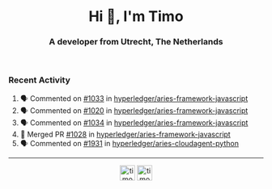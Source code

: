 <h1 align="center">Hi 👋, I'm Timo</h1>
<h3 align="center">A developer from Utrecht, The Netherlands</h3>
<br/>
<!-- https://github.com/rahuldkjain/github-profile-readme-generator --!>

<!--  <p align="left"><img src="https://github-readme-stats.vercel.app/api?username=timoglastra&show_icons=true&count_private=true&" alt="timoglastra" /></p> --!>

<!--
Github language stats
<p align="left"><img src="https://github-readme-stats.vercel.app/api/top-langs/?username=timoglastra&layout=compact" alt="timoglastra" /><p>
-->

<!-- Codestats language stats -->
<!-- <p align="left"><img src="https://codestats-readme.vercel.app/api/top-langs/?username=timoglastra&layout=compact&language_count=12" alt="timoglastra" /><p>    --!>
  
<h3>Recent Activity</h3>

<!--START_SECTION:activity-->
1. 🗣 Commented on [#1033](https://github.com/hyperledger/aries-framework-javascript/issues/1033) in [hyperledger/aries-framework-javascript](https://github.com/hyperledger/aries-framework-javascript)
2. 🗣 Commented on [#1020](https://github.com/hyperledger/aries-framework-javascript/issues/1020) in [hyperledger/aries-framework-javascript](https://github.com/hyperledger/aries-framework-javascript)
3. 🗣 Commented on [#1034](https://github.com/hyperledger/aries-framework-javascript/issues/1034) in [hyperledger/aries-framework-javascript](https://github.com/hyperledger/aries-framework-javascript)
4. 🎉 Merged PR [#1028](https://github.com/hyperledger/aries-framework-javascript/pull/1028) in [hyperledger/aries-framework-javascript](https://github.com/hyperledger/aries-framework-javascript)
5. 🗣 Commented on [#1931](https://github.com/hyperledger/aries-cloudagent-python/issues/1931) in [hyperledger/aries-cloudagent-python](https://github.com/hyperledger/aries-cloudagent-python)
<!--END_SECTION:activity-->

---

<p align="center">
<a href="https://twitter.com/timoglastra" target="blank"><img align="center" src="https://cdn.jsdelivr.net/npm/simple-icons@3.0.1/icons/twitter.svg" alt="timoglastra" height="30" width="30" /></a>
<a href="https://linkedin.com/in/timoglastra" target="blank"><img align="center" src="https://cdn.jsdelivr.net/npm/simple-icons@3.0.1/icons/linkedin.svg" alt="timoglastra" height="30" width="30" /></a>
</p>



